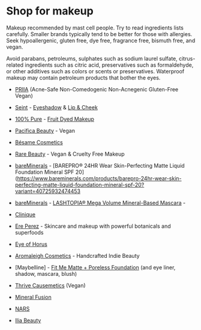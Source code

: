 <!--
source: jph
tags: shop
-->

# Shop for makeup

Makeup recommended by mast cell people. Try to read ingredients lists carefully.
Smaller brands typically tend to be better for those with allergies. Seek
hypoallergenic, gluten free, dye free, fragrance free, bismuth free, and vegan.

Avoid parabans, petroleums, sulphates such as sodium laurel sulfate,
citrus-related ingredients such as citric acid, preservatives such as
formaldehyde, or other additives such as colors or scents or preservatives.
Waterproof makeup may contain petroleum products that bother the eyes.

* [PRIIA](https://www.priia.com) (Acne-Safe Non-Comedogenic Non-Acnegenic Gluten-Free Vegan)

* [Seint](https://www.seintofficial.com) - [Eyeshadow](https://www.seintofficial.com/en/shop/retail/116/eyeshadow) & [Lip & Cheek](https://www.seintofficial.com/en/shop/retail/353/lip-cheek)

* [100% Pure](https://www.100percentpure.com) - [Fruit Dyed Makeup](https://www.100percentpure.com/collections/fruit-dyed-makeup)

* [Pacifica Beauty](https://www.pacificabeauty.com) - Vegan

* [Bésame Cosmetics](https://besamecosmetics.com)

* [Rare Beauty](https://www.rarebeauty.com) -  Vegan & Cruelty Free Makeup

* [bareMinerals](https://www.bareminerals.com) - [BAREPRO® 24HR Wear Skin-Perfecting Matte Liquid Foundation Mineral SPF 20](https://www.bareminerals.com/products/barepro-24hr-wear-skin-perfecting-matte-liquid-foundation-mineral-spf-20?variant=40725932474453

* [bareMinerals](https://www.bareminerals.com) - [LASHTOPIA® Mega Volume Mineral-Based Mascara](https://www.bareminerals.com/products/lashtopia-mega-volume-mineral-based-mascara?variant=40493846560853) -

* [Clinique](https://www.clinique.com)

* [Ere Perez](https://ereperez.com) - Skincare and makeup with powerful botanicals and superfoods

* [Eye of Horus](https://www.eyeofhoruscosmetics.com)

* [Aromaleigh Cosmetics](https://www.aromaleighcosmetics.com) - Handcrafted Indie Beauty

* [Maybelline] - [Fit Me Matte + Poreless Foundation](https://www.maybelline.co.uk/all-products/face-makeup/foundation/fit-me-matte-poreless-foundation) (and eye liner, shadow, mascara, blush)

* [Thrive Causemetics](https://thrivecausemetics.com/) (Vegan)

* [Mineral Fusion](https://www.mineralfusion.com/)

* [NARS](https://www.narscosmetics.com/)

* [Ilia Beauty](https://iliabeauty.com/)
